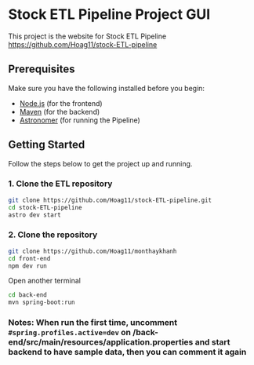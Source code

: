 # Stock ETL Pipeline Project GUI

This project is the website for Stock ETL Pipeline https://github.com/Hoag11/stock-ETL-pipeline
## Prerequisites

Make sure you have the following installed before you begin:

- [Node.js](https://nodejs.org/) (for the frontend)
- [Maven](https://maven.apache.org/) (for the backend)
- [Astronomer](https://www.astronomer.io/docs/astro/cli/overview) (for running the Pipeline)

## Getting Started

Follow the steps below to get the project up and running.

### 1. Clone the ETL repository

```bash
git clone https://github.com/Hoag11/stock-ETL-pipeline.git
cd stock-ETL-pipeline
astro dev start
```
### 2. Clone the repository
```bash
git clone https://github.com/Hoag11/monthaykhanh
cd front-end
npm dev run
```
Open another terminal
```bash
cd back-end
mvn spring-boot:run
```

### Notes: When run the first time, uncomment `#spring.profiles.active=dev` on /back-end/src/main/resources/application.properties and start backend to have sample data, then you can comment it again 
